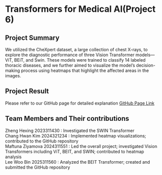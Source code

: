 # Transformers for Medical AI(Project 6)

## Project Summary
We utilized the CheXpert dataset, a large collection of chest X-rays, to explore the diagnostic performance of three Vision Transformer models—ViT, BEiT, and Swin. These models were trained to classify 14 labeled thoracic diseases, and we further aimed to visualize the model’s decision-making process using heatmaps that highlight the affected areas in the images.

## Project Result
Please refer to our GitHub page for detailed explanation
[GitHub Page Link](https://leewoobin-ctrl.github.io/Project-6/)

## Team Members and Their contributions
Zheng Hexing 2023311430 : Investigated the SWIN Transformer  
Chang Hwan Kim 2024321234 : Implemented heatmap visualizations; contributed to the GitHub repository  
Maftuna Ziyamova 2024311551 : Led the overall project; investigated Vision Transformers including ViT, BEIT, and SWIN; contributed to heatmap analysis  
Lee Woo Bin 2025311560 : Analyzed the BEIT Transformer; created and submitted the GitHub repository
